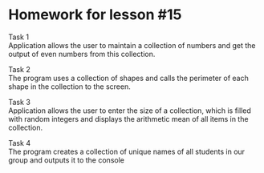 # Homework for lesson #15

Task 1 </br>
Application allows the user to maintain a collection of numbers 
and get the output of even numbers from this collection.

Task 2 </br>
The program uses a collection of shapes and calls the perimeter 
of each shape in the collection to the screen.

Task 3 </br>
Application allows the user to enter the size of a collection, which is filled with random integers
and displays the arithmetic mean of all items in the collection. 

Task 4 </br>
The program creates a collection of unique names of
all students in our group and outputs it to the console 
